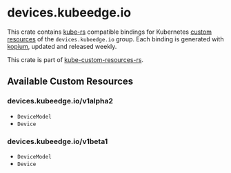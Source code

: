 <!--
SPDX-FileCopyrightText: The kube-custom-resources-rs Authors
SPDX-License-Identifier: 0BSD
 -->

# devices.kubeedge.io

This crate contains [kube-rs](https://kube.rs/) compatible bindings for Kubernetes [custom resources](https://kubernetes.io/docs/tasks/extend-kubernetes/custom-resources/custom-resource-definitions/) of the `devices.kubeedge.io` group. Each binding is generated with [kopium](https://github.com/kube-rs/kopium), updated and released weekly.

This crate is part of [kube-custom-resources-rs](https://github.com/metio/kube-custom-resources-rs).

## Available Custom Resources

### devices.kubeedge.io/v1alpha2
- `DeviceModel`
- `Device`
### devices.kubeedge.io/v1beta1
- `DeviceModel`
- `Device`
